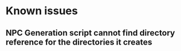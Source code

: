 # Known issues

## NPC Generation script cannot find directory reference for the directories it creates

